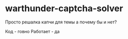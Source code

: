 # warthunder-captcha-solver
Просто решалка капчи для темы а почему бы и нет?

Код - говно
Работает - да
